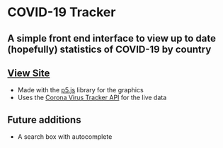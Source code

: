 # COVID-19 Tracker

## A simple front end interface to view up to date (hopefully) statistics of COVID-19 by country
## [View Site](https://milnorms.github.io/corona-tracker/)

* Made with the [p5.js](https://p5js.org/) library for the graphics
* Uses the [Corona Virus Tracker API](https://github.com/ExpDev07/coronavirus-tracker-api) for the live data

## Future additions

* A search box with autocomplete
